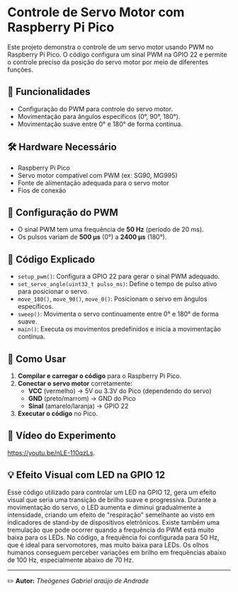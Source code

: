 # Controle de Servo Motor com Raspberry Pi Pico

Este projeto demonstra o controle de um servo motor usando PWM no Raspberry Pi Pico. O código configura um sinal PWM na GPIO 22 e permite o controle preciso da posição do servo motor por meio de diferentes funções.

## 📌 Funcionalidades
- Configuração do PWM para controle do servo motor.
- Movimentação para ângulos específicos (0°, 90°, 180°).
- Movimentação suave entre 0° e 180° de forma contínua.

## 🛠️ Hardware Necessário
- Raspberry Pi Pico
- Servo motor compatível com PWM (ex: SG90, MG995)
- Fonte de alimentação adequada para o servo motor
- Fios de conexão

## 🔧 Configuração do PWM
- O sinal PWM tem uma frequência de **50 Hz** (período de 20 ms).
- Os pulsos variam de **500 µs** (0°) a **2400 µs** (180°).

## 📜 Código Explicado
- `setup_pwm()`: Configura a GPIO 22 para gerar o sinal PWM adequado.
- `set_servo_angle(uint32_t pulso_ms)`: Define o tempo de pulso ativo para posicionar o servo.
- `move_180()`, `move_90()`, `move_0()`: Posicionam o servo em ângulos específicos.
- `sweep()`: Movimenta o servo continuamente entre 0° e 180° de forma suave.
- `main()`: Executa os movimentos predefinidos e inicia a movimentação contínua.

## 🚀 Como Usar
1. **Compilar e carregar o código** para o Raspberry Pi Pico.
2. **Conectar o servo motor** corretamente:
   - **VCC** (vermelho) → 5V ou 3.3V do Pico (dependendo do servo)
   - **GND** (preto/marrom) → GND do Pico
   - **Sinal** (amarelo/laranja) → GPIO 22
3. **Executar o código** no Pico.

## 🎥 Vídeo do Experimento
https://youtu.be/nLE-110qzLs.

## 💡 Efeito Visual com LED na GPIO 12
Esse código utilizado para controlar um LED na GPIO 12, gera um efeito visual que seria uma transição de brilho suave e progressiva. Durante a movimentação do servo, o LED aumenta e diminui gradualmente a intensidade, criando um efeito de "respiração" semelhante ao visto em indicadores de stand-by de dispositivos eletrônicos. Existe também uma tremulação que pode ocorrer quando a frequência do PWM está muito baixa para os LEDs. No código, a frequência foi configurada para 50 Hz, que é ideal para servomotores, mas muito baixa para LEDs.
Os olhos humanos conseguem perceber variações em brilho em frequências abaixo de 100 Hz, especialmente abaixo de 70 Hz.

---
✏️ **Autor:** *Theógenes Gabriel araújo de Andrade*  

